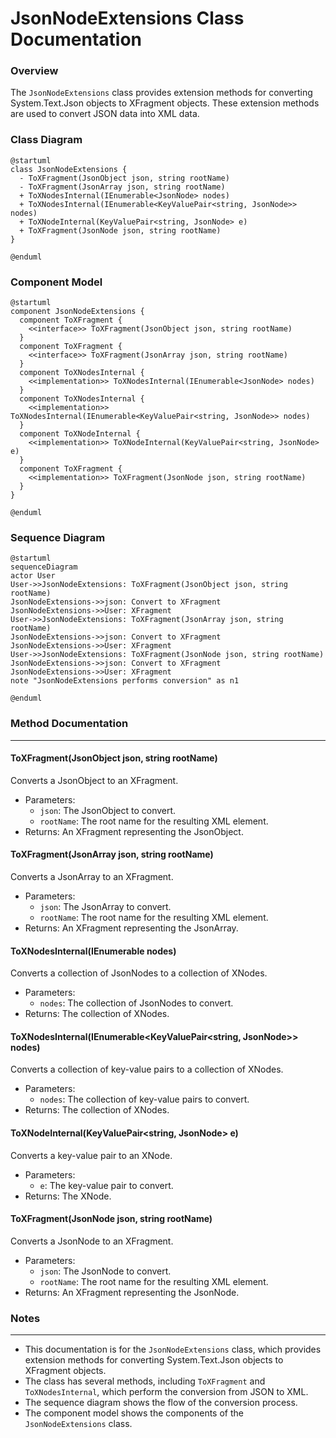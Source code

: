 **JsonNodeExtensions Class Documentation**
========================================

### Overview

The `JsonNodeExtensions` class provides extension methods for converting System.Text.Json objects to XFragment objects. These extension methods are used to convert JSON data into XML data.

### Class Diagram
```plantuml
@startuml
class JsonNodeExtensions {
  - ToXFragment(JsonObject json, string rootName)
  - ToXFragment(JsonArray json, string rootName)
  + ToXNodesInternal(IEnumerable<JsonNode> nodes)
  + ToXNodesInternal(IEnumerable<KeyValuePair<string, JsonNode>> nodes)
  + ToXNodeInternal(KeyValuePair<string, JsonNode> e)
  + ToXFragment(JsonNode json, string rootName)
}

@enduml
```

### Component Model
```plantuml
@startuml
component JsonNodeExtensions {
  component ToXFragment {
    <<interface>> ToXFragment(JsonObject json, string rootName)
  }
  component ToXFragment {
    <<interface>> ToXFragment(JsonArray json, string rootName)
  }
  component ToXNodesInternal {
    <<implementation>> ToXNodesInternal(IEnumerable<JsonNode> nodes)
  }
  component ToXNodesInternal {
    <<implementation>> ToXNodesInternal(IEnumerable<KeyValuePair<string, JsonNode>> nodes)
  }
  component ToXNodeInternal {
    <<implementation>> ToXNodeInternal(KeyValuePair<string, JsonNode> e)
  }
  component ToXFragment {
    <<implementation>> ToXFragment(JsonNode json, string rootName)
  }
}

@enduml
```

### Sequence Diagram
```plantuml
@startuml
sequenceDiagram
actor User
User->>JsonNodeExtensions: ToXFragment(JsonObject json, string rootName)
JsonNodeExtensions->>json: Convert to XFragment
JsonNodeExtensions->>User: XFragment
User->>JsonNodeExtensions: ToXFragment(JsonArray json, string rootName)
JsonNodeExtensions->>json: Convert to XFragment
JsonNodeExtensions->>User: XFragment
User->>JsonNodeExtensions: ToXFragment(JsonNode json, string rootName)
JsonNodeExtensions->>json: Convert to XFragment
JsonNodeExtensions->>User: XFragment
note "JsonNodeExtensions performs conversion" as n1

@enduml
```

### Method Documentation
-------------------------

#### ToXFragment(JsonObject json, string rootName)

Converts a JsonObject to an XFragment.

* Parameters:
	+ `json`: The JsonObject to convert.
	+ `rootName`: The root name for the resulting XML element.
* Returns: An XFragment representing the JsonObject.

#### ToXFragment(JsonArray json, string rootName)

Converts a JsonArray to an XFragment.

* Parameters:
	+ `json`: The JsonArray to convert.
	+ `rootName`: The root name for the resulting XML element.
* Returns: An XFragment representing the JsonArray.

#### ToXNodesInternal(IEnumerable<JsonNode> nodes)

Converts a collection of JsonNodes to a collection of XNodes.

* Parameters:
	+ `nodes`: The collection of JsonNodes to convert.
* Returns: The collection of XNodes.

#### ToXNodesInternal(IEnumerable<KeyValuePair<string, JsonNode>> nodes)

Converts a collection of key-value pairs to a collection of XNodes.

* Parameters:
	+ `nodes`: The collection of key-value pairs to convert.
* Returns: The collection of XNodes.

#### ToXNodeInternal(KeyValuePair<string, JsonNode> e)

Converts a key-value pair to an XNode.

* Parameters:
	+ `e`: The key-value pair to convert.
* Returns: The XNode.

#### ToXFragment(JsonNode json, string rootName)

Converts a JsonNode to an XFragment.

* Parameters:
	+ `json`: The JsonNode to convert.
	+ `rootName`: The root name for the resulting XML element.
* Returns: An XFragment representing the JsonNode.

### Notes
-----

* This documentation is for the `JsonNodeExtensions` class, which provides extension methods for converting System.Text.Json objects to XFragment objects.
* The class has several methods, including `ToXFragment` and `ToXNodesInternal`, which perform the conversion from JSON to XML.
* The sequence diagram shows the flow of the conversion process.
* The component model shows the components of the `JsonNodeExtensions` class.
